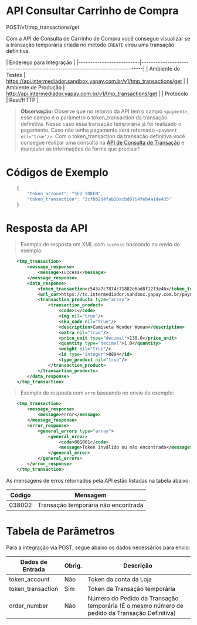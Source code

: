 # API Consultar Carrinho de Compra

<span class="post">POST</span><span class="beforePost">/v1/tmp_transactions/get</span>


Com a API de Consulta de Carrinho de Compra você consegue visualizar se a transação temporária criada no método `CREATE` virou uma transação definitiva.


| Endereço para Integração                                                                                |
|--------------------------|------------------------------------------------------------------------------|
| Ambiente de Testes       | https://api.intermediador.sandbox.yapay.com.br/v1/tmp_transactions/get       |
| Ambiente de Produção     | http://api.intermediador.yapay.com.br/v1/tmp_transactions/get                |
| Protocolo                | Rest/HTTP                                                                    |


> **Observação:** Observe que no retorno da API tem o campo `<payment>`, esse campo é o parâmetro o token_transaction da transação definitiva. Nesse caso essa transação temporária já foi realizado o pagamento. Caso não tenha pagamento será retornado `<payment nil="true"/>`. Com o token_transaction da transação definitiva você consegue realizar uma consulta na <a href="/intermediador/apis/#api-consulta-transacao" target="_blank" class="linkPadraoVerde">API de Consulta de Transação</a> e manipular as informações da forma que precisar!

# Códigos de Exemplo


```javascript
    {
        "token_account": "SEU_TOKEN",
        "token_transaction": "3cfbb284fab20acbd0754feb4a1de435"
    }
```


# Resposta da API

> Exemplo de resposta em XML com `sucesso` baseando no envio do exemplo:

```xml
    <tmp_transaction>
        <message_response>
            <message>success</message>
        </message_response>
        <data_response>
            <token_transaction>c543a7c7874c71882e6ad8f12f3e46</token_transaction>
            <url_car>https://tc.intermediador.sandbox.yapay.com.br/payment/car/v1/</url_car>
            <transaction_products type="array">
                <transaction_product>
                    <code>1</code>
                    <img nil="true"/>
                    <sku_code nil="true"/>
                    <description>Camiseta Wonder Woman</description>
                    <extra nil="true"/>
                    <price_unit type="decimal">130.0</price_unit>
                    <quantity type="decimal">1.0</quantity>
                    <weight nil="true"/>
                    <id type="integer">8894</id>
                    <type_product nil="true"/>
                </transaction_product>
            </transaction_products>
        </data_response>
    </tmp_transaction>
```


> Exemplo de resposta com `erro` baseando no envio do exemplo:


```xml
    <tmp_transaction>
        <message_response>
            <message>error</message>
        </message_response>
        <error_response>
            <general_errors type="array">
                <general_error>
                    <code>001001</code>
                    <message>Token inválido ou não encontrado</message>
                </general_error>
            </general_errors>
        </error_response>
    </tmp_transaction>
```


As mensagens de erros retornados pela API estão listadas na tabela abaixo:

| Código   |  Mensagem                                  |
|----------|--------------------------------------------|
| 038002   | Transação temporária não encontrada        |



# Tabela de Parâmetros

Para a integração via <span class="post">POST</span>, segue abaixo os dados necessários para envio:

| Dados de Entrada  |  Obrig.  | Descrição                                                                                     |
|-------------------|----------|-----------------------------------------------------------------------------------------------|
| token_account     | Não      | Token da conta da Loja                                                                        |
| token_transaction | Sim      | Token da Transação temporária                                                                 |
| order_number      | Não      | Número do Pedido da Transação temporária (É o mesmo número de pedido da Transação Definitiva) |

